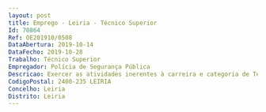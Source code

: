 ```yaml
--- 
layout: post
title: Emprego - Leiria - Técnico Superior
Id: 70864
Ref: OE201910/0508
DataAbertura: 2019-10-14
DataFecho: 2019-10-28
Trabalho: Técnico Superior
Empregador: Polícia de Segurança Pública
Descricao: Exercer as atividades inerentes à carreira e categoria de Técnico Superior no termos da LTFP, correspondente ao grau de complexidade 3, compreendendo as seguintes funções e competências, em instalações policiais em Leiria, bem como em qualquer ponto do país se necessário Acompanhamento psicológico a elementos policiais, cônjuges, descendentes e familiares a cargo, e ainda a trabalhadores da PSP Reavaliação de elementos policiais com aplicação de provas psicológicas e entrevista clinica Avaliação psicológica com recurso a provas psicológicas e sistemas VTS Elaboração de relatórios de avaliação psicológica Elaboração de informações clinicas para efeitos de desarmamento rearmamento ou outros realização de consultas de triagem e em contexto de urgência Leitura ótica, analise e tratamento estatístico de protocolos de resultados de provas psicológicas Deslocação a qualquer parte do país, em caso de intervenção em crise, com elaboração das respetivas informações clinicas e demais expediente Intervenção em Psicotraumatologia Atendimento da linha verde SOS PSP 
CodigoPostal: 2400-235 LEIRIA
Concelho: Leiria
Distrito: Leiria
--- 
```

